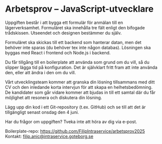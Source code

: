 # Arbetsprov – JavaScript-utvecklare

Uppgiften består i att bygga ett formulär för anmälan till en lägerverksamhet. Formuläret ska innehålla tre fält enligt den bifogade trådskissen. Utseendet och designen bestämmer du själv.

Formuläret ska skickas till ett backend som hanterar datan, men det behöver inte sparas (du behöver tex inte någon databas). Lösningen ska byggas med React i frontend och Node.js i backend.

Du får tillgång till en boilerplate att använda som grund om du vill, så du slipper lägga tid på konfiguration. Det är självklart fritt fram att inte använda den, eller att ändra i den om du vill.

Vårt utvecklingsteam kommer att granska din lösning tillsammans med ditt CV och den inledande korta intervjun för att skapa en helhetsbedömning. De kandidater som går vidare kommer att bjudas in till ett samtal där du får möjlighet att resonera och diskutera din lösning.

Lägg upp din kod i ett Git-repository (t.ex. GitHub) och se till att det är tillgängligt senast onsdag den 4 juni.

Har du frågor om uppgiften? Tveka inte att höra av dig via e-post.

Boilerplate-repo: https://github.com/FilipIntraservice/arbetsprov2025
Kontakt: filip.anic@intraservice.goteborg.se
